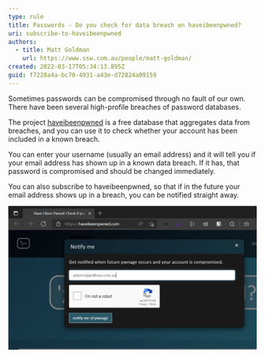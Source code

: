 ```yaml
---
type: rule
title: Passwords - Do you check for data breach on haveibeenpwned?
uri: subscribe-to-haveibeenpwned
authors:
  - title: Matt Goldman
    url: https://www.ssw.com.au/people/matt-goldman/
created: 2022-03-17T05:34:13.895Z
guid: f7228a4a-bc70-4931-a43e-d72824a09159
---
```


Sometimes passwords can be compromised through no fault of our own. There have been several high-profile breaches of password databases.

The project [haveibeenpwned](https://haveibeenpwned.com) is a free database that aggregates data from breaches, and you can use it to check whether your account has been included in a known breach.

<!--endintro-->

You can enter your username (usually an email address) and it will tell you if your email address has shown up in a known data breach. If it has, that password is compromised and should be changed immediately.

You can also subscribe to haveibeenpwned, so that if in the future your email address shows up in a breach, you can be notified straight away.

![Figure: Subscribe to haveibeenpwned to know as soon as possible if your password has been compromised](haveibeenpwned.png)
